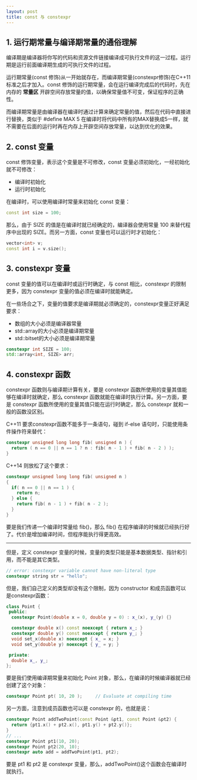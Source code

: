 ```yaml
---
layout: post
title: const 与 constexpr
---
```


## 1. 运行期常量与编译期常量的通俗理解

编译期是编译器将你写的代码和资源文件链接编译成可执行文件的这一过程。运行期是运行前面编译期生成的可执行文件的过程。

运行期常量(const 修饰)从一开始就存在，而编译期常量(constexpr修饰)在C++11标准之后才加入。const 修饰的运行期常量，会在运行编译完成后的代码时，先在内存的 **常量区** 开辟空间存放常量的值，以确保常量值不可变，保证程序的正确性。

而编译期常量是由编译器在编译时通过计算来确定常量的值，然后在代码中直接进行替换，类似于 #define MAX 5 在编译时将代码中所有的MAX替换成5一样，就不需要在后面的运行时再在内存上开辟空间存放常量，以达到优化的效果。

## 2. const 变量

const 修饰变量，表示这个变量是不可修改，const 变量必须初始化，一经初始化就不可修改：

- 编译时初始化
- 运行时初始化

在编译时，可以使用编译时常量来初始化 const 变量：

```c++
const int size = 100;
```

那么，由于 SIZE 的值是在编译时就已经确定的，编译器会使用常量 100 来替代程序中出现的 SIZE。而另一方面，const 变量也可以运行时才初始化：

```c++
vector<int> v;
const int i = v.size();
```

## 3. constexpr 变量

const 变量的值可以在编译时或运行时确定，与 const 相比，constexpr 的限制更多，因为 constexpr 变量的值必须在编译时就能确定。

在一些场合之下，变量的值要求是编译期就必须确定的，constexpr变量正好满足要求：

- 数组的大小必须是编译器常量
- std::array的大小必须是编译期常量
- std::bitset的大小必须是编译期常量

```c++
constexpr int SIZE = 100;
std::array<int, SIZE> arr;
```

## 4. constexpr 函数

constexpr 函数则与编译期计算有关，要是 constexpr 函数所使用的变量其值能够在编译时就确定，那么 constexpr 函数就能在编译时执行计算。另一方面，要是 constexpr 函数所使用的变量其值只能在运行时确定，那么 constexpr 就和一般的函数没区别。

C++11 要求constexpr函数不能多于一条语句，碰到 if-else 语句时，只能使用条件操作符来替代：

```c++
constexpr unsigned long long fib( unsigned n ) {
  return ( n == 0 || n == 1 ? n : fib( n - 1 ) + fib( n - 2 ) );
}
```

C++14 则放松了这个要求：

```c++
constexpr unsigned long long fib( unsigned n )
{
  if( n == 0 || n == 1 ) {
    return n;
  } else {
    return fib( n - 1 ) + fib( n - 2 );   
  }
}
```

要是我们传递一个编译时常量给 fib()，那么 fib() 在程序编译的时候就已经执行好了。代价是增加编译时间，但程序能执行得更高效。

----

但是，定义 constexpr 变量的时候，变量的类型只能是基本数据类型、指针和引用，而不能是其它类型。

```c++
// error: constexpr variable cannot have non-literal type
constexpr string str = "hello";
```

但是，我们自己定义的类型却没有这个限制，因为 constructor 和成员函数可以是constexpr函数：

```c++
class Point {
 public:
  constexpr Point(double x = 0, double y = 0) : x_(x), y_(y) {}

  constexpr double x() const noexcept { return x_; }
  constexpr double y() const noexcept { return y_; }
  void set_x(double x) noexcept { x_ = x; }
  void set_y(double y) noexcept { y_ = y; }

 private:
  double x_, y_;
};
```

要是我们使用编译期常量来初始化 Point 对象，那么，在编译的时候编译器就已经创建了这个对象：

```c++
constexpr Point pt( 10, 20 );     // Evaluate at compiling time
```

另一方面，注意到成员函数也可以是 constexpr 的，也就是说：

```c++
constexpr Point addTwoPoint(const Point &pt1, const Point &pt2) {
  return {pt1.x() + pt2.x(), pt1.y() + pt2.y()};
}
// ...
constexpr Point pt1(10, 20);
constexpr Point pt2(20, 10);
constexpr auto add = addTwoPoint(pt1, pt2);
```

要是 pt1 和 pt2 是 constexpr 变量，那么，addTwoPoint()这个函数会在编译时就执行。
